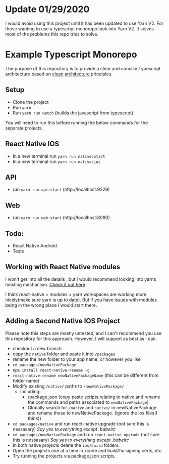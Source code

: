 # Update 01/29/2020
I would avoid using this project until it has been updated to use Yarn V2. For those wanting to use a typescript monorepo look into Yarn V2. It solves most of the problems this repo tries to solve.

# Example Typescript Monorepo

The purpose of this repository is to provide a clear and concise Typescript architecture based on [clean architecture](https://www.microsoft.com/net/download/thank-you/aspnet-ebook) principles.

## Setup

* Clone the project
* Run `yarn`
* Run `yarn run watch` (builds the javascript from typescript)

You will need to run this before running the below commands for the separate projects.

## React Native IOS

* In a new terminal run `yarn run native:start`
* In a new terminal run `yarn run native:ios`

## API
* run `yarn run api:start` (http://localhost:9229)

## Web
* run `yarn run web:start` (http://localhost:8080)

## Todo:

* React Native Android.
* Tests

## Working with React Native modules

I won't get into all the details , but I would recommend looking into yarns hoisting mechanism. [Check it out here](https://yarnpkg.com/blog/2018/02/15/nohoist/)

I think react-native + modules + yarn workspaces are working more nicely(make sure yarn is up to date). But if you have issues with modules being in the wrong place I would start there.

## Adding a Second Native IOS Project

Please note this steps are mostly untested, and I can't recommend you use this repository for this approach. However, I will support as best as I can.

* checkout a new branch
* copy the `native` folder and paste it into `/packages`
* rename the new folder to your app name, or however you like
* `cd packages/newNativePackage`
* `npm install react-native-rename -g`
* `react-native-rename newNativePackageName` (this can be different from folder name)
* Modify existing `/native/` paths to `/newNativePackage/`
  * including:
    * /package.json (copy paste scripts relating to native and rename the commands and paths associated to `newNativePackage`)
    * Globally search for `/native` and `native/` in newNativePackage and rename those to newNativePackage. (ignore the ios files(I think))
* `cd packages/native` and run react-native upgrade (not sure this is nessasary) *Say yes to everything except .babelrc*
* `cd packages/newNativePackage` and run `react-native upgrade` (not sure this is nessasary) *Say yes to everything except .babelrc*
* In both native projects delete the `ios/build` folders.
* Open the projects one at a time in xcode and build/fix signing certs, etc.
* Try running the projects via package.json scripts.